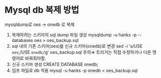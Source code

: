 # Mysql db 복제 방법

mysqldump로 oes → onedb 로 복제

1. 복제하려는 스키마의 sql dump 파일 생성
mysqldump -u hanks -p --databases oes > oes_backup.sql
2. sql 내의 기존 스키마(oes)를 신규 스키마(onedb)로 변경
sed -i 's/USE `oes`;/USE `onedb`;/g' oes_backup.sql
주의⇒ 트리거는 직접 수정하거나 다른 명령어로 바꿔줘야함.
3. 신규 스키마 생성
CREATE DATABASE onedb;
4. 덤프 파일로 db 적용
mysql -u hanks -p onedb < oes_backup.sql